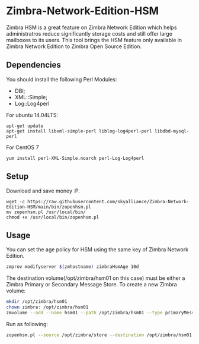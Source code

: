 # Zimbra-Network-Edition-HSM

Zimbra HSM is a great feature on Zimbra Network Edition which helps administratros reduce significantly storage costs and still offer large mailboxes to its users.
This tool brings the HSM feature only available in Zimbra Network Edition to Zimbra Open Source Edition.

## Dependencies
You should install the following Perl Modules:
- DBI;
- XML::Simple;
- Log::Log4perl

For ubuntu 14.04LTS:
```
apt-get update
apt-get install libxml-simple-perl liblog-log4perl-perl libdbd-mysql-perl
```

For CentOS 7
```
yum install perl-XML-Simple.noarch perl-Log-Log4perl
```

## Setup
Download and save money :P.
```
wget -c https://raw.githubusercontent.com/skyalliance/Zimbra-Network-Edition-HSM/main/bin/zopenhsm.pl
mv zopenhsm.pl /usr/local/bin/
chmod +x /usr/local/bin/zopenhsm.pl
```
## Usage
You can set the age policy for HSM using the same key of Zimbra Network Edition.
```sh
zmprov modifyserver $(zmhostname) zimbraHsmAge 10d
```

The destination volume(/opt/zimbra/hsm01 on this case) must be either a Zimbra Primary or Secondary Message Store. To create a new Zimbra volume:

```sh
mkdir /opt/zimbra/hsm01
chown zimbra: /opt/zimbra/hsm01
zmvolume --add --name hsm01 --path /opt/zimbra/hsm01 --type primaryMessage --compress true
```

Run as following:
```sh
zopenhsm.pl --source /opt/zimbra/store --destination /opt/zimbra/hsm01
```
